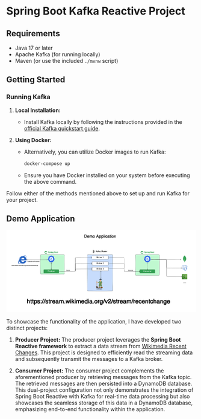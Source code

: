 # Spring Boot Kafka Reactive Project

## Requirements

- Java 17 or later
- Apache Kafka (for running locally)
- Maven (or use the included `./mvnw` script)

## Getting Started

### Running Kafka

1. **Local Installation:**
   - Install Kafka locally by following the instructions provided in the [official Kafka quickstart guide](https://kafka.apache.org/quickstart).

2. **Using Docker:**
   - Alternatively, you can utilize Docker images to run Kafka:
     ```bash
     docker-compose up
     ```
   - Ensure you have Docker installed on your system before executing the above command.

Follow either of the methods mentioned above to set up and run Kafka for your project.

## Demo Application

![Kafka topics](img/kafka_demo_application.png)

To showcase the functionality of the application, I have developed two distinct projects:

1. **Producer Project:**
   The producer project leverages the **Spring Boot Reactive framework** to extract a data stream from [Wikimedia Recent Changes](https://stream.wikimedia.org/v2/stream/recentchange). This project is designed to efficiently read the streaming data and subsequently transmit the messages to a Kafka broker.

2. **Consumer Project:**
   The consumer project complements the aforementioned producer by retrieving messages from the Kafka topic. The retrieved messages are then persisted into a DynamoDB database. This dual-project configuration not only demonstrates the integration of Spring Boot Reactive with Kafka for real-time data processing but also showcases the seamless storage of this data in a DynamoDB database, emphasizing end-to-end functionality within the application.